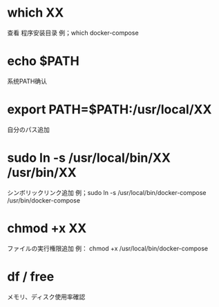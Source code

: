 
# which XX

查看 程序安装目录
例；which docker-compose

# echo $PATH

系统PATH确认

# export PATH=$PATH:/usr/local/XX

自分のパス追加

# sudo ln -s /usr/local/bin/XX /usr/bin/XX

シンボリックリンク追加
例；sudo ln -s /usr/local/bin/docker-compose /usr/bin/docker-compose

# chmod +x XX

ファイルの実行権限追加
例：  chmod +x /usr/local/bin/docker-compose

# df / free

メモリ、ディスク使用率確認